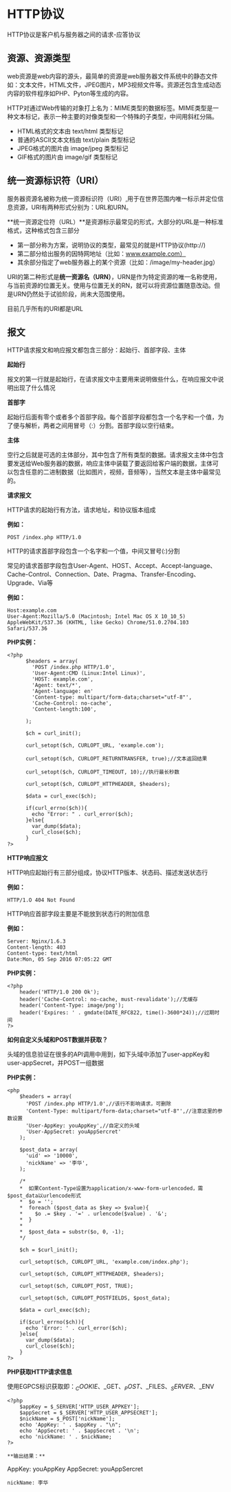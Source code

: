 # HTTP协议

HTTP协议是客户机与服务器之间的请求-应答协议

## 资源、资源类型

web资源是web内容的源头，最简单的资源是web服务器文件系统中的静态文件如：文本文件，HTML文件，JPEG图片，MP3视频文件等。资源还包含生成动态内容的软件程序如PHP、Pyton等生成的内容。

HTTP对通过Web传输的对象打上名为：MIME类型的数据标签。MIME类型是一种文本标记，表示一种主要的对像类型和一个特殊的子类型，中间用斜杠分隔。

- HTML格式的文本由 text/html 类型标记
- 普通的ASCII文本文档由 text/plain 类型标记
- JPEG格式的图片由 image/jpeg 类型标记
- GIF格式的图片由 image/gif 类型标记

## 统一资源标识符（URI）

服务器资源名被称为统一资源标识符（URI）,用于在世界范围内唯一标示并定位信息资源，URI有两种形式分别为：URL和URN。

**统一资源定位符（URL）**是资源标示最常见的形式，大部分的URL是一种标准格式，这种格式包含三部分

- 第一部分称为方案，说明协议的类型，最常见的就是HTTP协议(http://)
- 第二部分给出服务的因特网地址（比如：www.example.com）
- 其余部分指定了web服务器上的某个资源（比如：/image/my-header.jpg）

URI的第二种形式是**统一资源名（URN）**，URN是作为特定资源的唯一名称使用，与当前资源的位置无关。使用与位置无关的RN，就可以将资源位置随意改动。但是URN仍然处于试验阶段，尚未大范围使用。

目前几乎所有的URI都是URL

## 报文

HTTP请求报文和响应报文都包含三部分：起始行、首部字段、主体

**起始行**

报文的第一行就是起始行，在请求报文中主要用来说明做些什么，在响应报文中说明出现了什么情况

**首部字**

起始行后面有零个或者多个首部字段。每个首部字段都包含一个名字和一个值，为了便与解析，两者之间用冒号（:）分割。首部字段以空行结束。

**主体**

空行之后就是可选的主体部分，其中包含了所有类型的数据。请求报文主体中包含要发送给Web服务器的数据，响应主体中装载了要返回给客户端的数据，主体可以包含任意的二进制数据（比如图片，视频，音频等），当然文本是主体中最常见的。

**请求报文**

HTTP请求的起始行有方法，请求地址，和协议版本组成

**例如：**

~~~
POST /index.php HTTP/1.0
~~~

HTTP的请求首部字段包含一个名字和一个值，中间又冒号(:)分割

常见的请求首部字段包含User-Agent、HOST、Accept、Accept-language、Cache-Control、Connection、Date、Pragma、Transfer-Encoding、Upgrade、Via等

**例如：**

~~~
Host:example.com
User-Agent:Mozilla/5.0 (Macintosh; Intel Mac OS X 10_10_5) AppleWebKit/537.36 (KHTML, like Gecko) Chrome/51.0.2704.103 Safari/537.36
~~~

**PHP实例：**

~~~
<?php
      $headers = array(
        'POST /index.php HTTP/1.0',
        'User-Agent:CMD (Linux:Intel Linux)',
        'HOST: example.com',
        'Agent: text/*',
        'Agent-language: en'
        'Content-type: multipart/form-data;charset="utf-8"',
        'Cache-Control: no-cache',
        'Content-length:100',
        
      );

      $ch = curl_init();

      curl_setopt($ch, CURLOPT_URL, 'example.com');

      curl_setopt($ch, CURLOPT_RETURNTRANSFER, true);//文本返回结果

      curl_setopt($ch, CURLOPT_TIMEOUT, 10);//执行最长秒数

      curl_setopt($ch, CURLOPT_HTTPHEADER, $headers);

      $data = curl_exec($ch);

      if(curl_errno($ch)){
        echo "Error: " . curl_error($ch);
      }else{
        var_dump($data);
        curl_close($ch);
      }
?>
~~~

**HTTP响应报文**

HTTP响应起始行有三部分组成，协议HTTP版本、状态码、描述发送状态行

**例如：**

~~~
HTTP/1.O 404 Not Found
~~~

HTTP响应首部字段主要是不能放到状态行的附加信息

**例如：**

~~~
Server: Nginx/1.6.3
Content-length: 403
Content-type: text/html
Date:Mon, 05 Sep 2016 07:05:22 GMT
~~~

**PHP实例：**

~~~
<?php
    header('HTTP/1.0 200 Ok');
    header('Cache-Control: no-cache, must-revalidate');//无缓存
    header('Content-Type: image/png');
    header('Expires: ' . gmdate(DATE_RFC822, time()-3600*24));//过期时间
?>
~~~

**如何自定义头域和POST数据并获取？**

头域的信息验证在很多的API调用中用到，如下头域中添加了user-appKey和user-appSecret，并POST一组数据

**PHP实例：**

~~~
<php
    $headers = array(
      'POST /index.php HTTP/1.0',//该行不影响请求，可删除
      'Content-Type: multipart/form-data;charset="utf-8"',//注意这里的参数设置
      'User-AppKey: youAppKey',//自定义的头域
      'User-AppSecret: youAppSercret'
    );

    $post_data = array(
      'uid' => '10000',
      'nickName' => '李华',
    );

    /*
    *  如果Content-Type设置为application/x-www-form-urlencoded，需$post_data以urlencode形式
    *  $o = '';
    *  foreach ($post_data as $key => $value){
    *    $o .= $key . '=' . urlencode($value) . '&';
    *  }
    *
    *  $post_data = substr($o, 0, -1);
    */

    $ch = $curl_init();

    curl_setopt($ch, CURLOPT_URL, 'example.com/index.php');

    curl_setopt($ch, CURLOPT_HTTPHEADER, $headers);

    curl_setopt($ch, CURLOPT_POST, TRUE);

    curl_setopt($ch, CURLOPT_POSTFIELDS, $post_data);

    $data = curl_exec($ch);

    if($curl_errno($ch)){
      echo 'Error: ' . curl_error($ch);
    }else{
      var_dump($data);
      curl_close($ch);
    }
?>
~~~

**PHP获取HTTP请求信息**

使用EGPCS标识获取即：$_COOKIE、$_GET、$_POST、$_FILES、$_SERVER、$_ENV
~~~
<?php
    $appKey = $_SERVER['HTTP_USER_APPKEY'];
    $appSecret = $_SERVER['HTTP_USER_APPSECRET'];
    $nickName = $_POST['nickName'];
    echo 'AppKey: ' . $appKey . "\n";
    echo 'AppSecret: ' . $appSecret . '\n';
    echo 'nickName: ' . $nickName;
?>

**输出结果：**

~~~
AppKey: youAppKey
AppSecret: youAppSercret
~~~
nickName: 李华